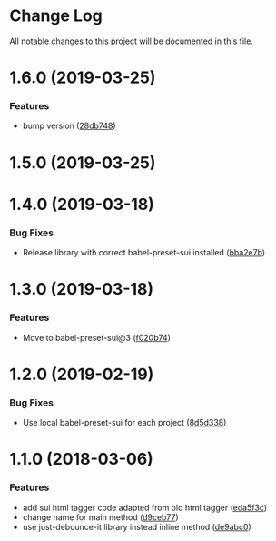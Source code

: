 # Change Log

All notable changes to this project will be documented in this file.

<a name="1.6.0"></a>
# 1.6.0 (2019-03-25)


### Features

* bump version ([28db748](https://github.com/SUI-Components/sui/commit/28db748))



<a name="1.5.0"></a>
# 1.5.0 (2019-03-25)



<a name="1.4.0"></a>
# 1.4.0 (2019-03-18)


### Bug Fixes

* Release library with correct babel-preset-sui installed ([bba2e7b](https://github.com/SUI-Components/sui/commit/bba2e7b))



<a name="1.3.0"></a>
# 1.3.0 (2019-03-18)


### Features

* Move to babel-preset-sui@3 ([f020b74](https://github.com/SUI-Components/sui/commit/f020b74))



<a name="1.2.0"></a>
# 1.2.0 (2019-02-19)


### Bug Fixes

* Use local babel-preset-sui for each project ([8d5d338](https://github.com/SUI-Components/sui/commit/8d5d338))



<a name="1.1.0"></a>
# 1.1.0 (2018-03-06)


### Features

* add sui html tagger code adapted from old html tagger ([eda5f3c](https://github.com/SUI-Components/sui/commit/eda5f3c))
* change name for main method ([d9ceb77](https://github.com/SUI-Components/sui/commit/d9ceb77))
* use just-debounce-it library instead inline method ([de9abc0](https://github.com/SUI-Components/sui/commit/de9abc0))



